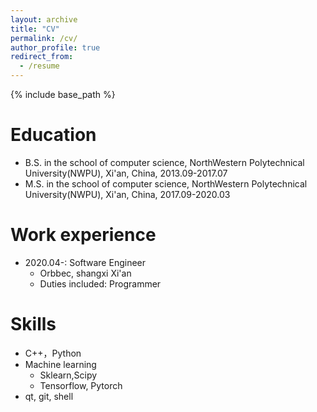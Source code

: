 ```yaml
---
layout: archive
title: "CV"
permalink: /cv/
author_profile: true
redirect_from:
  - /resume
---
```


{% include base_path %}

Education
======
* B.S. in the school of computer science, NorthWestern Polytechnical University(NWPU), Xi'an, China, 2013.09-2017.07
* M.S. in the school of computer science, NorthWestern Polytechnical University(NWPU), Xi'an, China, 2017.09-2020.03

Work experience
======
* 2020.04-: Software Engineer
  * Orbbec, shangxi Xi'an
  * Duties included: Programmer

  
Skills
======
* C++，Python
* Machine learning
  * Sklearn,Scipy
  * Tensorflow, Pytorch
* qt, git, shell

<!-- Publications
======
  <ul>{% for post in site.publications %}
    {% include archive-single-cv.html %}
  {% endfor %}</ul>
  
Talks
======
  <ul>{% for post in site.talks %}
    {% include archive-single-talk-cv.html %}
  {% endfor %}</ul>
  
Teaching
======
  <ul>{% for post in site.teaching %}
    {% include archive-single-cv.html %}
  {% endfor %}</ul>
   -->